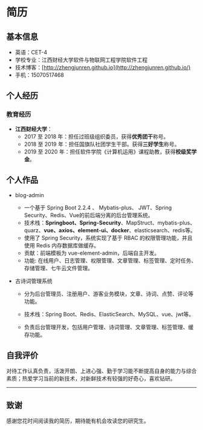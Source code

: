 # 简历

## 基本信息
- 英语：CET-4
- 学校专业：江西财经大学软件与物联网工程学院软件工程
- 技术博客：[http://zhengjunren.github.io](http://zhengjunren.github.io/)
- 手机：15070517468


## 个人经历
### 教育经历

+ **江西财经大学**：
  + 2017 至 2018 年：担任过班级组织委员，获得**优秀团干**称号。
  + 2018 至 2019 年：担任国旗队社团学生干部。获得**三好学生**称号。
  + 2019 至 2020 年：担任软件学院《计算机运用》课程助教，获得**校级奖学金**。

## 个人作品
 - blog-admin
    - 一个基于 Spring Boot 2.2.4 、 Mybatis-plus、 JWT、Spring Security、Redis、Vue的前后端分离的后台管理系统。
    - 技术栈：**Springboot、Spring-Security**、MapStruct、mybatis-plus、quarz、**vue、axios、element-ui、docker**、elasticsearch、redis等。
    - 使用了 Spring Security，系统实现了基于 RBAC 的权限管理功能，并且使用 Redis 内存数据库做缓存。
     - 贡献：前端模板为 vue-element-admin，后端自主开发。
    - 功能: 在线用户、日志管理、权限管理、文章管理、标签管理、定时任务、存储管理、七牛云文件管理。
    
- 古诗词管理系统

    + 分为后台管理员、注册用户、游客业务模块，文章、诗词、点赞、评论等功能。

    + 技术栈：Spring Boot、Redis、ElasticSearch、MySQL、vue、jwt等。

    + 负责后台管理开发，包括用户管理、诗词管理、文章管理、标签管理、缓存功能。

## 自我评价
对待工作认真负责，活泼开朗、上进心强、勤于学习能不断提高自身的能力与综合素质；热爱学习当前的新技术，对新鲜技术有较强的好奇心，喜欢钻研。

---

## 致谢
感谢您花时间阅读我的简历，期待能有机会攻读您的研究生。
